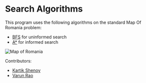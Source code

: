 # Search Algorithms
This program uses the following algorithms on the standard Map Of Romania problem:
* [BFS](https://en.wikipedia.org/wiki/Breadth-first_search) for uninformed search
* [A\*](https://en.wikipedia.org/wiki/A*_search_algorithm) for informed search

![Map of Romania](https://csunplugged.files.wordpress.com/2012/09/romania-graph1.png)

Contributors:
* [Kartik Shenoy](https://github.com/kartik2112)
* [Varun Rao](https://github.com/vrr-21)
